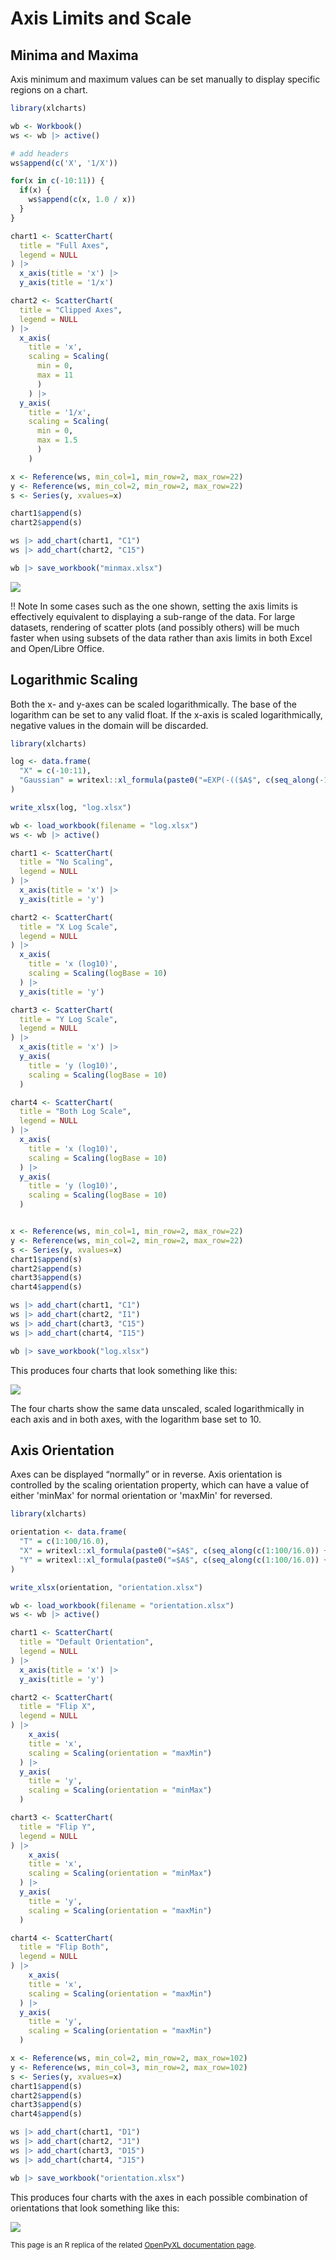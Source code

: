 # Axis Limits and Scale

## Minima and Maxima

Axis minimum and maximum values can be set manually to display specific regions on a chart.

```r
library(xlcharts)

wb <- Workbook()
ws <- wb |> active()

# add headers
ws$append(c('X', '1/X'))

for(x in c(-10:11)) {
  if(x) {
    ws$append(c(x, 1.0 / x))
  }
}

chart1 <- ScatterChart(
  title = "Full Axes",
  legend = NULL
) |>
  x_axis(title = 'x') |>
  y_axis(title = '1/x')

chart2 <- ScatterChart(
  title = "Clipped Axes",
  legend = NULL
) |> 
  x_axis(
    title = 'x',
    scaling = Scaling(
      min = 0,
      max = 11
      )
    ) |> 
  y_axis(
    title = '1/x',
    scaling = Scaling(
      min = 0,
      max = 1.5
      )
    )

x <- Reference(ws, min_col=1, min_row=2, max_row=22)
y <- Reference(ws, min_col=2, min_row=2, max_row=22)
s <- Series(y, xvalues=x)

chart1$append(s)
chart2$append(s)

ws |> add_chart(chart1, "C1")
ws |> add_chart(chart2, "C15")

wb |> save_workbook("minmax.xlsx")

```

![](limits_and_scaling_minmax.png)

!! Note
  In some cases such as the one shown, setting the axis limits is effectively equivalent to displaying a sub-range of the data. For large datasets, rendering of scatter plots (and possibly others) will be much faster when using subsets of the data rather than axis limits in both Excel and Open/Libre Office.

## Logarithmic Scaling

Both the x- and y-axes can be scaled logarithmically. The base of the logarithm can be set to any valid float. If the x-axis is scaled logarithmically, negative values in the domain will be discarded.

```r
library(xlcharts)

log <- data.frame(
  "X" = c(-10:11),
  "Gaussian" = writexl::xl_formula(paste0("=EXP(-(($A$", c(seq_along(-10:11) + 1),"/6)^2))"))
)

write_xlsx(log, "log.xlsx")

wb <- load_workbook(filename = "log.xlsx") 
ws <- wb |> active()

chart1 <- ScatterChart(
  title = "No Scaling",
  legend = NULL
) |> 
  x_axis(title = 'x') |>
  y_axis(title = 'y')

chart2 <- ScatterChart(
  title = "X Log Scale",
  legend = NULL
) |>
  x_axis(
    title = 'x (log10)',
    scaling = Scaling(logBase = 10)
  ) |>
  y_axis(title = 'y')

chart3 <- ScatterChart(
  title = "Y Log Scale",
  legend = NULL
) |>
  x_axis(title = 'x') |>
  y_axis(
    title = 'y (log10)',
    scaling = Scaling(logBase = 10)
  )

chart4 <- ScatterChart(
  title = "Both Log Scale",
  legend = NULL
) |>
  x_axis(
    title = 'x (log10)',
    scaling = Scaling(logBase = 10)
  ) |>
  y_axis(
    title = 'y (log10)',
    scaling = Scaling(logBase = 10)
  )


x <- Reference(ws, min_col=1, min_row=2, max_row=22)
y <- Reference(ws, min_col=2, min_row=2, max_row=22)
s <- Series(y, xvalues=x)
chart1$append(s)
chart2$append(s)
chart3$append(s)
chart4$append(s)

ws |> add_chart(chart1, "C1")
ws |> add_chart(chart2, "I1")
ws |> add_chart(chart3, "C15")
ws |> add_chart(chart4, "I15")

wb |> save_workbook("log.xlsx")
```

This produces four charts that look something like this:

![](limits_and_scaling_log.png)

The four charts show the same data unscaled, scaled logarithmically in each axis and in both axes, with the logarithm base set to 10.

## Axis Orientation

Axes can be displayed “normally” or in reverse. Axis orientation is controlled by the scaling orientation property, which can have a value of either 'minMax' for normal orientation or 'maxMin' for reversed.

```r
library(xlcharts)

orientation <- data.frame(
  "T" = c(1:100/16.0),
  "X" = writexl::xl_formula(paste0("=$A$", c(seq_along(c(1:100/16.0)) + 1), "*COS($A$", c(seq_along(c(1:100/16.0)) + 1), ")")),
  "Y" = writexl::xl_formula(paste0("=$A$", c(seq_along(c(1:100/16.0)) + 1), "*SIN($A$", c(seq_along(c(1:100/16.0)) + 1), ")"))
)

write_xlsx(orientation, "orientation.xlsx")

wb <- load_workbook(filename = "orientation.xlsx") 
ws <- wb |> active()

chart1 <- ScatterChart(
  title = "Default Orientation",
  legend = NULL
) |> 
  x_axis(title = 'x') |>
  y_axis(title = 'y')

chart2 <- ScatterChart(
  title = "Flip X",
  legend = NULL
) |> 
    x_axis(
    title = 'x',
    scaling = Scaling(orientation = "maxMin")
  ) |>
  y_axis(
    title = 'y',
    scaling = Scaling(orientation = "minMax")
  )

chart3 <- ScatterChart(
  title = "Flip Y",
  legend = NULL
) |> 
    x_axis(
    title = 'x',
    scaling = Scaling(orientation = "minMax")
  ) |>
  y_axis(
    title = 'y',
    scaling = Scaling(orientation = "maxMin")
  )

chart4 <- ScatterChart(
  title = "Flip Both",
  legend = NULL
) |> 
    x_axis(
    title = 'x',
    scaling = Scaling(orientation = "maxMin")
  ) |>
  y_axis(
    title = 'y',
    scaling = Scaling(orientation = "maxMin")
  )

x <- Reference(ws, min_col=2, min_row=2, max_row=102)
y <- Reference(ws, min_col=3, min_row=2, max_row=102)
s <- Series(y, xvalues=x)
chart1$append(s)
chart2$append(s)
chart3$append(s)
chart4$append(s)

ws |> add_chart(chart1, "D1")
ws |> add_chart(chart2, "J1")
ws |> add_chart(chart3, "D15")
ws |> add_chart(chart4, "J15")

wb |> save_workbook("orientation.xlsx")
```

This produces four charts with the axes in each possible combination of orientations that look something like this:

![](limits_and_scaling_orientation.png)

<small>This page is an R replica of the related [OpenPyXL documentation page](https://openpyxl.readthedocs.io/en/stable/charts/limits_and_scaling.html).</small>
